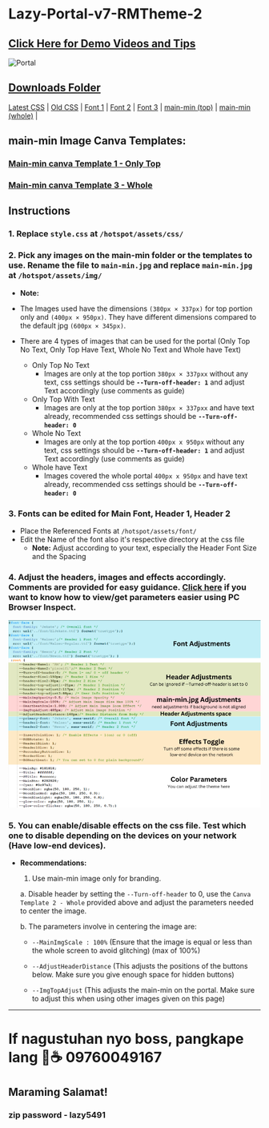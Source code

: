 # Lazy-Portal-v7-RMTheme-2

## [Click Here for Demo Videos and Tips](https://1drv.ms/f/s!AudVBigMgximj9QHjyOKfstjMwQ5NQ?e=YQ2oCk)

![Portal](Portal.gif)

## [Downloads Folder](https://1drv.ms/f/s!AudVBigMgximj9QGwv3MwJ3fomFdzQ?e=TT6ttJ) 

<a href="https://raw.githubusercontent.com/RMBDon/Lazy-Portal-v7-RMTheme-2/main/Downloads/style.zip" download>Latest CSS</a> | 
<a href="https://raw.githubusercontent.com/RMBDon/Lazy-Portal-v7-RMTheme-2/main/Downloads/[OLD] - Last Version.zip" download>Old CSS</a> | 
<a href="https://raw.githubusercontent.com/RMBDon/Lazy-Portal-v7-RMTheme-2/main/Downloads/Fonts/ElJekate.ttf" download>Font 1</a> | 
<a href="https://raw.githubusercontent.com/RMBDon/Lazy-Portal-v7-RMTheme-2/main/Downloads/Fonts/Newon.ttf" download>Font 2</a> | 
<a href="https://raw.githubusercontent.com/RMBDon/Lazy-Portal-v7-RMTheme-2/main/Downloads/Fonts/Walneo-Regular.ttf" download>Font 3</a> | 
<a href="https://raw.githubusercontent.com/RMBDon/Lazy-Portal-v7-RMTheme-2/main/Downloads/main-min/main-min.jpg" download>main-min (top)</a> | 
<a href="https://raw.githubusercontent.com/RMBDon/Lazy-Portal-v7-RMTheme-2/main/Downloads/main-min/main-min-1 (2).jpg" download>main-min (whole)</a> | 


## main-min Image Canva Templates:

### [Main-min canva Template 1 - Only Top](https://www.canva.com/design/DAGIJDVpBbw/-p_QgYGILMwf7lAiWbmQww/view?utm_content=DAGIJDVpBbw&utm_campaign=designshare&utm_medium=link&utm_source=publishsharelink&mode=preview)
        
### [Main-min canva Template 3 - Whole](https://www.canva.com/design/DAGJcFIqoeo/R7V45gM_zOol4vwTgUuuUQ/view?utm_content=DAGJcFIqoeo&utm_campaign=designshare&utm_medium=link&utm_source=publishsharelink&mode=preview)


## Instructions

### 1. Replace `style.css` at `/hotspot/assets/css/`

### 2. Pick any images on the main-min folder or the templates to use. Rename the file to `main-min.jpg` and replace `main-min.jpg` at `/hotspot/assets/img/`
   - **Note:**
   - The Images used have the dimensions ``(380px × 337px)`` for top portion only and ``(400px × 950px)``. They have different dimensions compared to the default jpg ``(600px × 345px)``.

   - There are 4 types of images that can be used for the portal (Only Top No Text, Only Top Have Text, Whole No Text and Whole have Text)
     - Only Top No Text
       - Images are only at the top portion `380px × 337pxx` without any text, css settings should be **`--Turn-off-header: 1`** and adjust Text accordingly (use comments as guide)
     - Only Top With Text
       - Images are only at the top portion `380px × 337pxx` and have text already, recommended css settings should be **`--Turn-off-header: 0`**
     - Whole No Text
       - Images are only at the top portion `400px x 950px` without any text, css settings should be **`--Turn-off-header: 1`** and adjust Text accordingly (use comments as guide)
     - Whole have Text
       - Images covered the whole portal `400px x 950px` and have text already, recommended css settings should be **`--Turn-off-header: 0`**

### 3. Fonts can be edited for Main Font, Header 1, Header 2
   - Place the Referenced Fonts at `/hotspot/assets/font/`
   - Edit the Name of the font also it's respective directory at the css file
     - **Note:** 
     	Adjust according to your text, especially the Header Font Size and the Spacing

### 4. Adjust the headers, images and effects accordingly. Comments are provided for easy guidance. [Click here](https://1drv.ms/v/s!AudVBigMgximj9IrItSNTz_V5x7s2w) if you want to know how to view/get parameters easier using PC Browser Inspect. 

![Example Image](Parameters.png)

### 5. You can enable/disable effects on the css file. Test which one to disable depending on the devices on your network (Have low-end devices).

   - **Recommendations:**
     
      1. Use main-min image only for branding.
     
       a. Disable header by setting the `--Turn-off-header` to 0, use the `Canva Template 2 - Whole` provided above and adjust the parameters needed to center the image.
     
       b. The parameters involve in centering the image are:
     
        - `--MainImgScale : 100%` (Ensure that the image is equal or less than the whole screen to avoid glitching) (max of 100%)
     
        - `--AdjustHeaderDistance` (This adjusts the positions of the buttons below. Make sure you give enough space for hidden buttons)
     
        - `--ImgTopAdjust` (This adjusts the main-min on the portal. Make sure to adjust this when using other images given on this page)

     
---

# If nagustuhan nyo boss, pangkape lang 🤣☕️ 09760049167  
## Maraming Salamat!

### zip password - lazy5491

